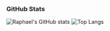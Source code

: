 



<h3>GitHub Stats</h3>

![Raphael's GitHub stats](https://github-readme-stats.vercel.app/api?username=raphael-hfs&show_icons=true&theme=outrun)
![Top Langs](https://github-readme-stats.vercel.app/api/top-langs/?username=raphael-hfs&langs_count=8&layout=donut&theme=outrun)
